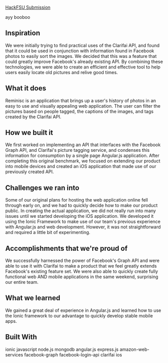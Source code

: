 [HackFSU Submission](http://devpost.com/software/reminisc-815cy7)

ayy booboo

## Inspiration
We were initially trying to find practical uses of the Clarifai API, and found that it could be used in conjunction with information found in Facebook photos to easily sort the images. We decided that this was a feature that could greatly improve Facebook's already existing API. By combining these technologies, we were able to create an efficient and effective tool to help users easily locate old pictures and relive good times.

## What it does
Reminisc is an application that brings up a user's history of photos in an easy to use and visually appealing web application. The user can filter the pictures based on people tagged, the captions of the images, and tags created by the Clarifai API.

## How we built it
We first worked on implementing an API that interfaces with the Facebook Graph API, and Clarifai's picture tagging service, and condenses this information for consumption by a single page Angular.js application. After completing this original benchmark, we focused on extending our product into mobile devices and created an iOS application that made use of our previously created API.

## Challenges we ran into
Some of our original plans for hosting the web application online fell through early on, and we had to quickly decide how to make our product public. In creating the actual application, we did not really run into many issues until we started developing the iOS application. We developed it using the Ionic Framework to make use of our team's previous experience with Angular.js and web development. However, it was not straightforward and required a little bit of experimenting.

## Accomplishments that we're proud of
We successfully harnessed the power of Facebook's Graph API and were able to use it with Clarifai to make a product that we feel greatly extends Facebook's existing feature set. We were also able to quickly create fully functional web AND mobile applications in the same weekend, surprising our entire team.

## What we learned
We gained a great deal of experience in Angular.js and learned how to use the Ionic framework to our advantage to quickly develop stable mobile apps.

## Built With
ionic
javascript
node.js
mongodb
angular.js
express.js
amazon-web-services
facebook-graph
facebook-login-api
clarifai
ios
